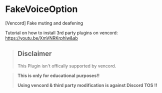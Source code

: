 # FakeVoiceOption
[Vencord] Fake muting and deafening

Tutorial on how to install 3rd party plugins on vencord: https://youtu.be/XmVNRKrphlw&ab

> ## Disclaimer
>
> This Plugin isn't offically supported by vencord.

> **This is only for educational purposes!!**
>
>**Using vencord & third party modification is against Discord TOS !!**
